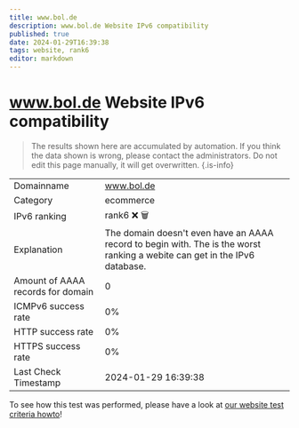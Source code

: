 ```yaml
---
title: www.bol.de
description: www.bol.de Website IPv6 compatibility
published: true
date: 2024-01-29T16:39:38
tags: website, rank6
editor: markdown
---
```


# www.bol.de Website IPv6 compatibility

> The results shown here are accumulated by automation. If you think the data shown is wrong, please contact the administrators. 
> Do not edit this page manually, it will get overwritten.
{.is-info}


|   |   |
| - | - |
| Domainname | www.bol.de
| Category | ecommerce |
| IPv6 ranking | rank6 :x: :wastebasket: |
| Explanation | The domain doesn't even have an AAAA record to begin with. The is the worst ranking a webite can get in the IPv6 database. |
| Amount of AAAA records for domain | 0 |
| ICMPv6 success rate | 0%|
| HTTP success rate | 0% |
| HTTPS success rate | 0% |
| Last Check Timestamp | 2024-01-29 16:39:38 |

To see how this test was performed, please have a look at [our website test criteria howto](/howto/testcriteria/website)!

